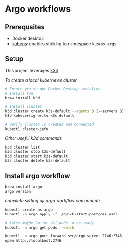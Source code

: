 # Argo workflows

## Prerequsites
- Docker desktop
- [kubens](https://webinstall.dev/kubens/): enables sticking to namespace `kubens argo`

## Setup

This project leverages [k3d](https://k3d.io/v5.6.0/)

_To create a local kubernetes cluster_
```bash
# Ensure you've got Docker Desktop installed
# Install k3d
brew install k3d

# Install cluster
k3d cluster create k3s-default --agents 3 [--servers 3]
k3d kubeconfig write k3s-default

# Verify cluster is created and connected
kubectl cluster-info
```

_Other useful k3d commands_
```bash
k3d cluster list
k3d cluster stop k3s-default
k3d cluster start k3s-default
k3s cluster delete k3s-default
```

## Install argo workflow
```bash
brew install argo
argo version
```

_complete setting up argo workflow components_

```bash
kubectl create ns argo
kubectl -n argo apply -f ./quick-start-postgres.yaml

# takes maybe 2m for all pods to be ready
kubectl -n argo get pods --watch

kubectl -n argo port-forward svc/argo-server 2746:2746
open http://localhost:2746
```
